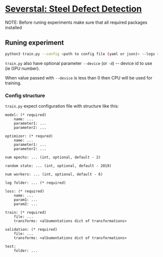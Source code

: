 # [Severstal: Steel Defect Detection](https://www.kaggle.com/c/severstal-steel-defect-detection)

NOTE: Before runing experiments make sure that all required packages installed

## Runing experiment

```bash
python3 train.py --config <path to config file (yaml or json)> --logs <folder to store logs>
```

`train.py` also have optional parameter `--device` (or `-d`) -- device id to use (ie GPU number).

When value passed with `--device` is less than 0 then CPU will be used for training.

### Config structure

`train.py` expect configuration file with structure like this:


```
model: (* required)
    name: ...
    parameter1: ...
    parameter2: ...

optimizer: (* requred)
    name: ...
    parameter1: ...
    parameter2: ...

num epochs: ... (int, optional, default - 2)

random state: ... (int, optional, default - 2019)

num workers: ... (int, optional, default - 6)

log folder: ... (* required)

loss: (* required)
    name: ...
    param1: ...
    param2: ...

train: (* required)
    file: ...
    transforms: <albumentations dict of transformations>

validation: (* required)
    file: ...
    transforms: <albumentations dict of transformations>

test:
    folder: ...
```
